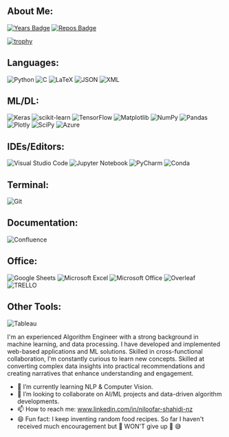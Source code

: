 ## About Me:

[![Years Badge](https://badges.pufler.dev/years/Niloofar-Sh)](https://badges.pufler.dev)
[![Repos Badge](https://badges.pufler.dev/repos/Niloofar-Sh)](https://badges.pufler.dev)



[![trophy](https://github-profile-trophy.vercel.app/?username=Niloofar-Sh)](https://github.com/ryo-ma/github-profile-trophy)


## Languages:

![Python](https://img.shields.io/badge/Python-FFD43B?style=for-the-badge&logo=python&logoColor=blue)
![C](https://img.shields.io/badge/c-%2300599C.svg?style=for-the-badge&logo=c&logoColor=white)
![LaTeX](https://img.shields.io/badge/latex-%23008080.svg?style=for-the-badge&logo=latex&logoColor=white)
![JSON](https://img.shields.io/badge/json-5E5C5C?style=for-the-badge&logo=json&logoColor=white)
![XML](https://img.shields.io/badge/XML-5E5C5C?style=for-the-badge&logo=XML&logoColor=blue)

## ML/DL:

![Keras](https://img.shields.io/badge/Keras-%23D00000.svg?style=for-the-badge&logo=Keras&logoColor=white)
![scikit-learn](https://img.shields.io/badge/scikit--learn-%23F7931E.svg?style=for-the-badge&logo=scikit-learn&logoColor=white)
![TensorFlow](https://img.shields.io/badge/TensorFlow-%23FF6F00.svg?style=for-the-badge&logo=TensorFlow&logoColor=white)
![Matplotlib](https://img.shields.io/badge/Matplotlib-%23ffffff.svg?style=for-the-badge&logo=Matplotlib&logoColor=black)
![NumPy](https://img.shields.io/badge/numpy-%23013243.svg?style=for-the-badge&logo=numpy&logoColor=white)
![Pandas](https://img.shields.io/badge/pandas-%23150458.svg?style=for-the-badge&logo=pandas&logoColor=white)
![Plotly](https://img.shields.io/badge/Plotly-%233F4F75.svg?style=for-the-badge&logo=plotly&logoColor=white)
![SciPy](https://img.shields.io/badge/SciPy-%230C55A5.svg?style=for-the-badge&logo=scipy&logoColor=%white)
![Azure](https://img.shields.io/badge/azure-%230072C6.svg?style=for-the-badge&logo=microsoftazure&logoColor=white)




## IDEs/Editors:

![Visual Studio Code](https://img.shields.io/badge/Visual%20Studio%20Code-0078d7.svg?style=for-the-badge&logo=visual-studio-code&logoColor=white)
![Jupyter Notebook](https://img.shields.io/badge/Jupyter-F37626.svg?&style=for-the-badge&logo=Jupyter&logoColor=white)
![PyCharm](https://img.shields.io/badge/pycharm-143?style=for-the-badge&logo=pycharm&logoColor=black&color=black&labelColor=green)
![Conda](https://img.shields.io/badge/conda-342B029.svg?&style=for-the-badge&logo=anaconda&logoColor=white)


## Terminal:

![Git](https://img.shields.io/badge/GIT-E44C30?style=for-the-badge&logo=git&logoColor=white)

## Documentation:

![Confluence](https://img.shields.io/badge/confluence-%23172BF4.svg?style=for-the-badge&logo=confluence&logoColor=white)

## Office:
![Google Sheets](https://img.shields.io/badge/Google%20Sheets-34A853?style=for-the-badge&logo=google-sheets&logoColor=white)
![Microsoft Excel](https://img.shields.io/badge/Microsoft_Excel-217346?style=for-the-badge&logo=microsoft-excel&logoColor=white)
![Microsoft Office](https://img.shields.io/badge/Microsoft_Office-D83B01?style=for-the-badge&logo=microsoft-office&logoColor=white)
![Overleaf](https://img.shields.io/badge/Overleaf-47A141?style=for-the-badge&logo=Overleaf&logoColor=white)
![TRELLO](https://img.shields.io/badge/Trello-0052CC?style=for-the-badge&logo=trello&logoColor=white)

## Other Tools:
![Tableau](https://img.shields.io/badge/Tableau-E97627?style=for-the-badge&logo=Tableau&logoColor=white)

 
I'm an experienced Algorithm Engineer with a strong background in machine learning, and data processing. I have developed and implemented web-based applications and ML solutions. Skilled in cross-functional collaboration, I'm constantly curious to learn new concepts. Skilled at converting complex data insights into practical recommendations and creating narratives that enhance understanding and engagement. 


- 🌱 I’m currently learning NLP & Computer Vision.
- 👯 I’m looking to collaborate on AI/ML projects and data-driven algorithm developments.
- 📫 How to reach me: www.linkedin.com/in/niloofar-shahidi-nz
- 😄 Fun fact: I keep inventing random food recipes. So far I haven't received much encouragement but :punch: WON'T give up :punch: :sweat_smile:



